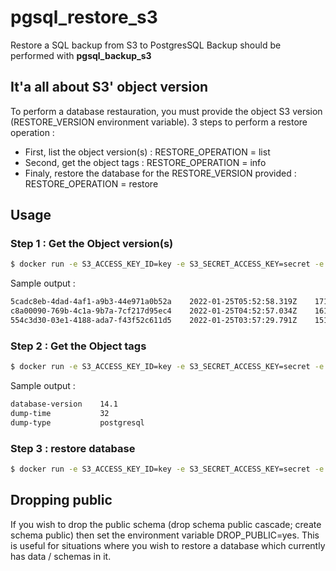# pgsql_restore_s3

Restore a SQL backup from S3 to PostgresSQL
Backup should be performed with **pgsql_backup_s3**

## It'a all about S3' object version

To perform a database restauration, you must provide the object S3 version (RESTORE_VERSION environment variable).
3 steps to perform a restore operation :
* First, list the object version(s) : RESTORE_OPERATION = list
* Second, get the object tags : RESTORE_OPERATION = info
* Finaly, restore the database for the RESTORE_VERSION provided : RESTORE_OPERATION = restore

## Usage

### Step 1 : Get the Object version(s)

```sh
$ docker run -e S3_ACCESS_KEY_ID=key -e S3_SECRET_ACCESS_KEY=secret -e S3_BUCKET=my-bucket -e S3_PREFIX=backup -e POSTGRES_DATABASE=dbname -e POSTGRES_USER=user -e POSTGRES_PASSWORD=password -e POSTGRES_HOST=localhost -e RESTORE_OPERATION=list pgsql_restore_s3
```

Sample output :

```sh
5cadc8eb-4dad-4af1-a9b3-44e971a0b52a	2022-01-25T05:52:58.319Z	1713	true
c8a00090-769b-4c1a-9b7a-7cf217d95ec4	2022-01-25T04:52:57.034Z	1612	false
554c3d30-03e1-4188-ada7-f43f52c611d5	2022-01-25T03:57:29.791Z	1514	false
```

### Step 2 : Get the Object tags
```sh
$ docker run -e S3_ACCESS_KEY_ID=key -e S3_SECRET_ACCESS_KEY=secret -e S3_BUCKET=my-bucket -e S3_PREFIX=backup -e POSTGRES_DATABASE=dbname -e POSTGRES_USER=user -e POSTGRES_PASSWORD=password -e POSTGRES_HOST=localhost -e RESTORE_OPERATION=info -e RESTORE_VERSION=5cadc8eb-4dad-4af1-a9b3-44e971a0b52a pgsql_restore_s3
```

Sample output :

```sh
database-version	14.1
dump-time		    32
dump-type		    postgresql
```

### Step 3 : restore database
```sh
$ docker run -e S3_ACCESS_KEY_ID=key -e S3_SECRET_ACCESS_KEY=secret -e S3_BUCKET=my-bucket -e S3_PREFIX=backup -e POSTGRES_DATABASE=dbname -e POSTGRES_USER=user -e POSTGRES_PASSWORD=password -e POSTGRES_HOST=localhost -e RESTORE_OPERATION=restore -e RESTORE_VERSION=5cadc8eb-4dad-4af1-a9b3-44e971a0b52a -e DROP_PUBLIC=yes pgsql_restore_s3
```

## Dropping public

If you wish to drop the public schema (drop schema public cascade; create schema public) then set the environment variable DROP_PUBLIC=yes. This is useful for situations where you wish to restore a database which currently has data / schemas in it.

